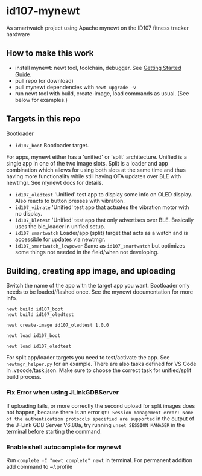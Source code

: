 # id107-mynewt
As smartwatch project using Apache mynewt on the ID107 fitness tracker hardware

## How to make this work
- install mynewt: newt tool, toolchain, debugger. See [Getting Started Guide](https://mynewt.apache.org/latest/get_started/index.html).
- pull repo (or download)
- pull mynewt dependencies with `newt upgrade -v`
- run newt tool with build, create-image, load commands as usual. (See below for examples.)

## Targets in this repo
Bootloader

- `id107_boot` Bootloader target.

For apps, mynewt either has a 'unified' or 'split' architecture. Unified is a single app in one of the two image slots. Split is a loader and app combination which allows for using both slots at the same time and thus having more functionality while still having OTA updates over BLE with newtmgr. See mynewt docs for details.

- `id107_oledtest` 'Unified' test app to display some info on OLED display. Also reacts to button presses with vibration.
- `id107_vibrate` 'Unified' test app that actuates the vibration motor with no display.
- `id107_bletest` 'Unified' test app that only advertises over BLE. Basically uses the ble_loader in unified setup.
- `id107_smartwatch` Loader/app (split) target that acts as a watch and is accessible for updates via newtmgr.
- `id107_smartwatch_lowpower` Same as `id107_smartwatch` but optimizes some things not needed in the field/when not developing.

## Building, creating app image, and uploading
Switch the name of the app with the target app you want. Bootloader only needs to be loaded/flashed once. See the mynewt documentation for more info.
```
newt build id107_boot
newt build id107_oledtest

newt create-image id107_oledtest 1.0.0

newt load id107_boot

newt load id107_oledtest
```
For split app/loader targets you need to test/activate the app. See `newtmgr_helper.py` for an example.
There are also tasks defined for VS Code in .vscode/task.json. Make sure to choose the correct task for unified/split build process.

### Fix Error when using JLinkGDBServer
If uploading fails, or more correctly the second upload for split images does not happen, because there is an error `Qt: Session management error: None of the authentication protocols specified are supported` in the output of the J-Link GDB Server V6.88a, try running `unset SESSION_MANAGER` in the terminal before starting the command.

### Enable shell autocomplete for mynewt
Run `complete -C "newt complete" newt` in terminal. For permanent addition add command to ~/.profile